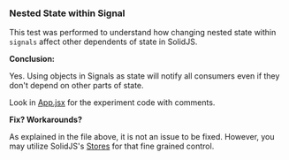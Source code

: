 ### Nested State within Signal

This test was performed to understand how changing nested state within `signals` affect other dependents of state in SolidJS.

**Conclusion:**

Yes. Using objects in Signals as state will notify all consumers even if they don't depend on other parts of state.

Look in [App.jsx](./src/App.jsx) for the experiment code with comments.

**Fix? Workarounds?**

As explained in the file above, it is not an issue to be fixed. However, you may utilize SolidJS's [Stores](https://docs.solidjs.com/concepts/stores) for that fine grained control.
